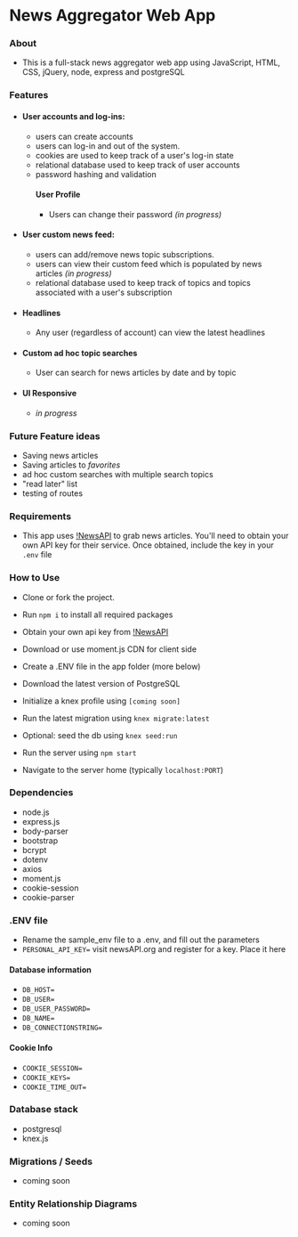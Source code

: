 # News Aggregator Web App

### About

- This is a full-stack news aggregator web app using JavaScript, HTML, CSS, jQuery, node, express and postgreSQL

### Features

- #### User accounts and log-ins: 
  - users can create accounts
  - users can log-in and out of the system. 
  - cookies are used to keep track of a user's log-in state
  - relational database used to keep track of user accounts
  - password hashing and validation
    #### User Profile
    - Users can change their password *(in progress)*
- #### User custom news feed:
  - users can add/remove news topic subscriptions.
  - users can view their custom feed which is populated by news articles *(in progress)*
  - relational database used to keep track of topics and topics associated with a user's subscription
- #### Headlines
  - Any user (regardless of account) can view the latest headlines
- #### Custom ad hoc topic searches
  - User can search for news articles by date and by topic
- #### UI Responsive
  - *in progress*

### Future Feature ideas

- Saving news articles
- Saving articles to *favorites*
- ad hoc custom searches with multiple search topics
- "read later" list
- testing of routes

### Requirements

- This app uses [!NewsAPI](https://newsapi.org/) to grab news articles. You'll need to obtain your own API key for their service. Once obtained, include the key in your `.env` file

### How to Use

- Clone or fork the project.
- Run `npm i` to install all required packages
- Obtain your own api key from [!NewsAPI](https://newsapi.org/)
- Download or use moment.js CDN for client side
- Create a .ENV file in the app folder (more below)

- Download the latest version of PostgreSQL
- Initialize a knex profile using `[coming soon]`
- Run the latest migration using `knex migrate:latest`
- Optional: seed the db using `knex seed:run`
- Run the server using `npm start`

- Navigate to the server home (typically `localhost:PORT`)

### Dependencies

- node.js
- express.js
- body-parser
- bootstrap
- bcrypt
- dotenv
- axios
- moment.js
- cookie-session
- cookie-parser

### .ENV file

- Rename the sample_env file to a .env, and fill out the parameters
- `PERSONAL_API_KEY=` visit newsAPI.org and register for a key. Place it here

#### Database information
- `DB_HOST=` 
- `DB_USER=`
- `DB_USER_PASSWORD=`
- `DB_NAME=`
- `DB_CONNECTIONSTRING=`

#### Cookie Info
- `COOKIE_SESSION=`
- `COOKIE_KEYS=`
- `COOKIE_TIME_OUT=`

### Database stack

- postgresql
- knex.js

### Migrations / Seeds

- coming soon

### Entity Relationship Diagrams

- coming soon
